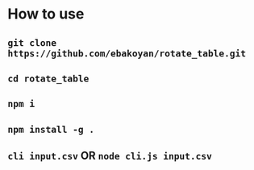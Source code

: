 # How to use

## `git clone https://github.com/ebakoyan/rotate_table.git`
## `cd rotate_table`
## `npm i`
## `npm install -g .`
## `cli input.csv` OR `node cli.js input.csv `
